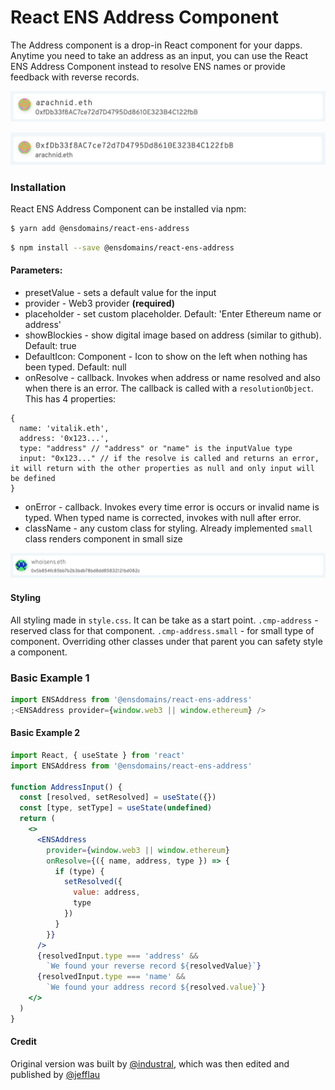 # React ENS Address Component

The Address component is a drop-in React component for your dapps. Anytime you need to take an address as an input, you can use the React ENS Address Component instead to resolve ENS names or provide feedback with reverse records.

![Default component vie](./src/doc/basic.png)

![Default component vie](./src/doc/reverse.png)

### Installation

React ENS Address Component can be installed via npm:

```bash
$ yarn add @ensdomains/react-ens-address
```

```bash
$ npm install --save @ensdomains/react-ens-address
```

#### Parameters:

- presetValue - sets a default value for the input
- provider - Web3 provider **(required)**
- placeholder - set custom placeholder. Default: 'Enter Ethereum name or address'
- showBlockies - show digital image based on address (similar to github). Default: true
- DefaultIcon: Component - Icon to show on the left when nothing has been typed. Default: null
- onResolve - callback. Invokes when address or name resolved and also when there is an error. The callback is called with a `resolutionObject`. This has 4 properties:

```
{
  name: 'vitalik.eth',
  address: '0x123...',
  type: "address" // "address" or "name" is the inputValue type
  input: "0x123..." // if the resolve is called and returns an error, it will return with the other properties as null and only input will be defined
}
```

- onError - callback. Invokes every time error is occurs or invalid name is typed. When typed name is corrected, invokes with null after error.
- className - any custom class for styling. Already implemented `small` class renders component in small size

![Default component view](./src/doc/small.png)

#### Styling

All styling made in `style.css`. It can be take as a start point.
`.cmp-address` - reserved class for that component.
`.cmp-address.small` - for small type of component. Overriding other classes under that parent you can safety style a component.

### Basic Example 1

```jsx
import ENSAddress from '@ensdomains/react-ens-address'
;<ENSAddress provider={window.web3 || window.ethereum} />
```

#### Basic Example 2

```jsx
import React, { useState } from 'react'
import ENSAddress from '@ensdomains/react-ens-address'

function AddressInput() {
  const [resolved, setResolved] = useState({})
  const [type, setType] = useState(undefined)
  return (
    <>
      <ENSAddress
        provider={window.web3 || window.ethereum}
        onResolve={({ name, address, type }) => {
          if (type) {
            setResolved({
              value: address,
              type
            })
          }
        }}
      />
      {resolvedInput.type === 'address' &&
        `We found your reverse record ${resolvedValue}`}
      {resolvedInput.type === 'name' &&
        `We found your address record ${resolved.value}`}
    </>
  )
}
```

#### Credit

Original version was built by [@industral](https://github.com/industral), which was then edited and published by [@jefflau](https://github.com/jefflau)
